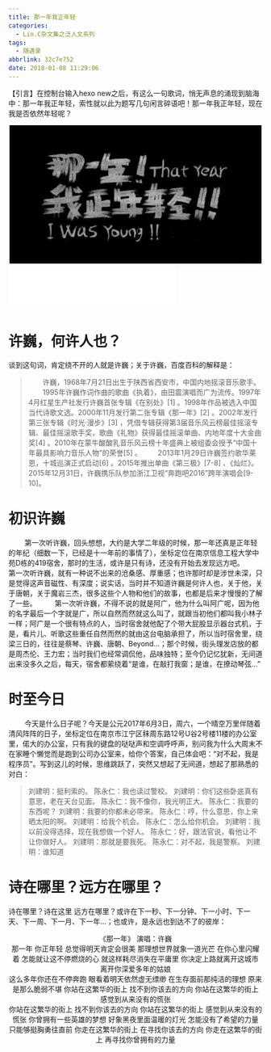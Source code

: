 ```yaml
---
title: 那一年我正年轻
categories: 
  - Lin.C杂文集之泛人文系列
tags: 
  - 随遇录
abbrlink: 32c7e752
date: 2018-01-08 11:29:06
---
```

【引言】在控制台输入hexo new之后，有这么一句歌词，悄无声息的涌现到脑海中：那一年我正年轻，索性就以此为题写几句闲言碎语吧！那一年我正年轻，现在我是否依然年轻呢？
<div align=center><img src="https://github.com/ttfisher/images/raw/master/public/000009.jpg" width="500"/></div>
<!-- more -->

<iframe frameborder="no" border="0" marginwidth="0" marginheight="0" width=330 height=86 src="//music.163.com/outchain/player?type=2&id=168153&auto=0&height=66"></iframe>

# 许巍，何许人也？
谈到这句词，肯定绕不开的人就是许巍；关于许巍，百度百科的解释是：
> &emsp;&emsp;许巍，1968年7月21日出生于陕西省西安市，中国内地摇滚音乐歌手。
&emsp;&emsp;1995年许巍作词作曲的歌曲《执着》，由田震演唱而广为流传。1997年4月红星生产社发行许巍首张专辑《在别处》[1]  。1998年作品被选入中国当代诗歌文选。2000年11月发行第二张专辑《那一年》[2]  。2002年发行第三张专辑《时光·漫步》[3]  ，凭借专辑获得第3届音乐风云榜最佳摇滚专辑、最佳摇滚歌手奖，歌曲《礼物》获得最佳摇滚单曲、内地年度十大金曲奖[4]  。2010年在蒙牛酸酸乳音乐风云榜十年盛典上被组委会授予“中国十年最具影响力音乐人物”的荣誉[5]  。
&emsp;&emsp;2013年1月29日许巍签约歌华莱恩，十城巡演正式启动[6]  。2015年推出单曲《第三极》[7-8]  、《灿烂》。2015年12月31日，许巍携乐队参加浙江卫视“奔跑吧2016”跨年演唱会[9-10]。

# 初识许巍
&emsp;&emsp; 第一次听许巍，回头想想，大约是大学二年级的时候，那一年还真是正年轻的年纪（细数一下，已经是十一年前的事情了），坐标定位在南京信息工程大学中苑D栋的419宿舍，那时的生活，或许是只有诗，还没有开始去发现远方吧。
&emsp;&emsp; 第一次听许巍，就有一种说不出来的沧桑感、厚重感；也许那时却是涉世未深，只是觉得这声音磁性、有深度；说实话，当时并不知道许巍是何许人也，关于他，关于唐朝，关于魔岩三杰，很多这些个人物和他们的故事，也都是后来才慢慢的了解了一些。
&emsp;&emsp; 第一次听许巍，不得不说的就是阿广，他为什么叫阿广呢，因为他的名字最后一个字就是广，所以自然而然就这么叫了，就跟当初他们都叫我小林子一样；阿广是一个很有特点的人，当时宿舍就他配了个带大屁股显示器台式机，于是，看片儿、听歌这些重任自然而然的就由这台电脑承担了，所以当时宿舍里，绕梁三日的，往往是蔡琴、许巍、唐朝、Beyond...；那个时候，街头理发店放的都是周杰伦、王力宏；当时我们也经常调侃他，品味独特；至今仍记忆犹新，无间道出来没多久之后，每天，宿舍都萦绕着“是谁，在敲打我窗；是谁，在撩动琴弦...”

# 时至今日
&emsp;&emsp; 今天是什么日子呢？今天是公元2017年6月3日，周六，一个晴空万里伴随着清风阵阵的日子，坐标定位在南京市江宁区秣周东路12号U谷2号楼11楼的办公室里，偌大的办公室，只有我的键盘的哒哒声和空调呼呼声，别问我为什么大周末不在家睡个懒觉而是跑到公司办公室来，给你个答案，自己体会吧：“对不起，我是程序员”。写到这儿的时候，思维跳跃了，突然又想起了无间道，想起了那熟悉的对白：
> 刘建明：挺利索的。 
陈永仁：我也读过警校。 
刘建明：你们这些卧底真有意思，老在天台见面。 
陈永仁：我不像你，我光明正大。 
陈永仁：我要的东西呢？ 
刘建明：我要的你都未必带来。 
陈永仁：哼，什么意思，你上来晒太阳的啊。 
刘建明：给我个机会。 
陈永仁：怎么给你机会。 
刘建明：我以前没得选择，现在我想做一个好人。 
陈永仁：好，跟法官说，看他让不让你做好人。 
刘建明：那就是要我死。 
陈永仁：对不起，我是警察。 
刘建明：谁知道

# 诗在哪里？远方在哪里？
诗在哪里？诗在这里
远方在哪里？或许在下一秒、下一分钟、下一小时、下一天、下一周、下一月、下一年...；也或许，是永远也到达不了的彼岸：
<div align=center>
《那一年》
演唱：许巍<br/>
那一年 你正年轻
总觉得明天肯定会很美
那理想世界就象一道光芒
在你心里闪耀着
怎能就让这不停燃烧的心
就这样耗尽消失在平庸里
你决定上路就离开这城市
离开你深爱多年的姑娘<br/>
这么多年你还在不停奔跑
眼看着明天依然虚无缥缈
在生存面前那纯洁的理想
原来是那么脆弱不堪
你站在这繁华的街上
找不到你该去的方向
你站在这繁华的街上
感觉到从来没有的慌张<br/>
你站在这繁华的街上
找不到你该去的方向
你站在这繁华的街上
感觉到从来没有的慌张
你曾拥有一些英雄的梦想
好象黑夜里面温暖的灯光
怎能没有了希望的力量
只能够挺胸勇往直前
你走在这繁华的街上
在寻找你该去的方向
你走在这繁华的街上
再寻找你曾拥有的力量